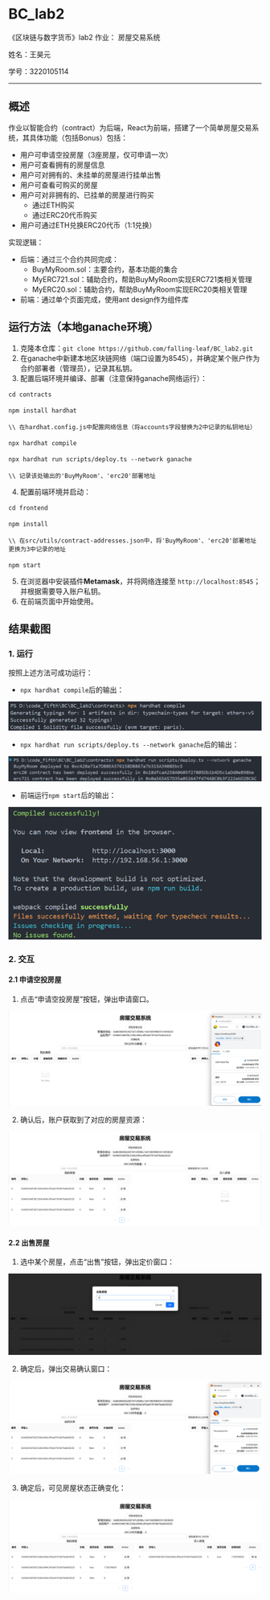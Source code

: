 # BC_lab2

《区块链与数字货币》lab2 作业： 房屋交易系统

姓名：王昊元

学号：3220105114

---

## 概述

作业以智能合约（contract）为后端，React为前端，搭建了一个简单房屋交易系统，其具体功能（包括Bonus）包括：

- 用户可申请空投房屋（3座房屋，仅可申请一次）
- 用户可查看拥有的房屋信息
- 用户可对拥有的、未挂单的房屋进行挂单出售
- 用户可查看可购买的房屋
- 用户可对非拥有的、已挂单的房屋进行购买
  - 通过ETH购买
  - 通过ERC20代币购买
- 用户可通过ETH兑换ERC20代币（1:1兑换）

实现逻辑：

- 后端：通过三个合约共同完成：
  - BuyMyRoom.sol：主要合约，基本功能的集合
  - MyERC721.sol：辅助合约，帮助BuyMyRoom实现ERC721类相关管理
  - MyERC20.sol：辅助合约，帮助BuyMyRoom实现ERC20类相关管理
- 前端：通过单个页面完成，使用ant design作为组件库

## 运行方法（本地ganache环境）

1. 克隆本仓库：`git clone https://github.com/falling-leaf/BC_lab2.git`
2. 在ganache中新建本地区块链网络（端口设置为8545），并确定某个账户作为合约部署者（管理员），记录其私钥。
3. 配置后端环境并编译、部署（注意保持ganache网络运行）：

```
cd contracts

npm install hardhat

\\ 在hardhat.config.js中配置网络信息（将accounts字段替换为2中记录的私钥地址）

npx hardhat compile

npx hardhat run scripts/deploy.ts --network ganache

\\ 记录该处输出的'BuyMyRoom'、'erc20'部署地址

```

4. 配置前端环境并启动：

```
cd frontend

npm install

\\ 在src/utils/contract-addresses.json中，将'BuyMyRoom'、'erc20'部署地址更换为3中记录的地址

npm start

```

5. 在浏览器中安装插件**Metamask**，并将网络连接至 `http://localhost:8545`；并根据需要导入账户私钥。
6. 在前端页面中开始使用。

## 结果截图

### 1. 运行

按照上述方法可成功运行：

- `npx hardhat compile`后的输出：

![img1](image/README/img1.png)

- `npx hardhat run scripts/deploy.ts --network ganache`后的输出：

![img2](image/README/img2.png)

- 前端运行`npm start`后的输出：

![img3](image/README/img3.png)

### 2. 交互

#### 2.1 申请空投房屋

1. 点击“申请空投房屋”按钮，弹出申请窗口。

![img4](image/README/img4.png)

2. 确认后，账户获取到了对应的房屋资源：

![img5](image/README/img5.png)

#### 2.2 出售房屋

1. 选中某个房屋，点击“出售”按钮，弹出定价窗口：

![img6](image/README/img6.png)

2. 确定后，弹出交易确认窗口：

![img7](image/README/img7.png)

3. 确定后，可见房屋状态正确变化：

![img8](image/README/img8.png)

